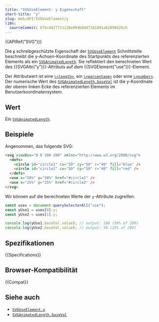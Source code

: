 ```yaml
---
title: "SVGUseElement: y Eigenschaft"
short-title: "y"
slug: Web/API/SVGUseElement/y
l10n:
  sourceCommit: 6fbc4d2771113be094b8dd7181891a62096626cb
---
```


{{APIRef("SVG")}}

Die **`y`** schreibgeschützte Eigenschaft der [`SVGUseElement`](/de/docs/Web/API/SVGUseElement) Schnittstelle beschreibt die y-Achsen-Koordinate des Startpunkts des referenzierten Elements als ein [`SVGAnimatedLength`](/de/docs/Web/API/SVGAnimatedLength). Sie reflektiert den berechneten Wert des {{SVGAttr("y")}}-Attributs auf dem {{SVGElement("use")}}-Element.

Der Attributwert ist eine [`\<length>`](/de/docs/Web/SVG/Content_type#length), ein [`\<percentage>`](/de/docs/Web/SVG/Content_type#percentage) oder eine [`\<number>`](/de/docs/Web/SVG/Content_type#number). Der numerische Wert des [`SVGAnimatedLength.baseVal`](/de/docs/Web/API/SVGAnimatedLength/baseVal) ist die y-Koordinate der oberen linken Ecke des referenzierten Elements im Benutzerkoordinatensystem.

## Wert

Ein [`SVGAnimatedLength`](/de/docs/Web/API/SVGAnimatedLength).

## Beispiele

Angenommen, das folgende SVG:

```html
<svg viewBox="0 0 200 200" xmlns="http://www.w3.org/2000/svg">
  <defs>
    <circle id="circle1" cx="50" cy="50" r="40" fill="blue" />
    <circle id="circle2" cx="50" cy="50" r="40" fill="red" />
  </defs>
  <use x="50%" y="50%" href="#circle1" />
  <use x="25%" y="25%" href="#circle2" />
</svg>
```

Wir können auf die berechneten Werte der `y`-Attribute zugreifen:

```js
const uses = document.querySelectorAll("use");
const yUse1 = uses[0].y;
const yUse2 = uses[1].y;

console.log(yUse1.baseVal.value); // output: 100 (50% of 200)
console.log(yUse2.baseVal.value); // output: 50 (25% of 200)
```

## Spezifikationen

{{Specifications}}

## Browser-Kompatibilität

{{Compat}}

## Siehe auch

- [`SVGUseElement.x`](/de/docs/Web/API/SVGUseElement/x)
- [`SVGAnimatedLength.baseVal`](/de/docs/Web/API/SVGAnimatedLength/baseVal)
